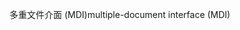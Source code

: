 <span data-ttu-id="c65af-101">多重文件介面 (MDI)</span><span class="sxs-lookup"><span data-stu-id="c65af-101">multiple-document interface (MDI)</span></span>